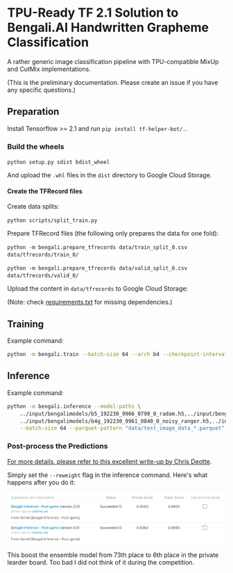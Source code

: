 # TPU-Ready TF 2.1 Solution to Bengali.AI Handwritten Grapheme Classification

A rather generic image classification pipeline with TPU-compatible MixUp and CutMix implementations.

(This is the preliminary documentation. Please create an issue if you have any specific questions.)

## Preparation

Install Tensorflow >= 2.1 and run `pip install tf-helper-bot/.`.

### Build the wheels

`python setup.py sdist bdist_wheel`

And upload the `.whl` files in the `dist` directory to Google Cloud Storage.

#### Create the TFRecord files

Create data splits:

`python scripts/split_train.py`

Prepare TFRecord files (the following only prepares the data for one fold):

`python -m bengali.prepare_tfrecords data/train_split_0.csv data/tfrecords/train_0/`

`python -m bengali.prepare_tfrecords data/valid_split_0.csv data/tfrecords/valid_0/`

Upload the content in `data/tfrecords` to Google Cloud Storage:

(Note: check [requirements.txt](requirements.txt) for missing dependencies.)

## Training

Example command:

```bash
python -m bengali.train --batch-size 64 --arch b4 --checkpoint-interval 2000 --steps 20010 --train-folder "gs://ceshine-tpu-us-central/bengali/train_0/*" --valid-folder "gs://ceshine-tpu-us-central/bengali/valid_0/*" --resize 192,330 --max-lr 4e-3 --mixup-alpha -1 --cutmix-alpha 1. --weight-decay 0 --log-interval 500 --mixed-precision --output-suffix _192330_0 --radam
```

## Inference

Example command:

```bash
python -m bengali.inference --model-paths \
    ../input/bengalimodels/b5_192230_9966_0790_0_radam.h5,../input/bengalimodels/b5_192230_9960_0834_6.h5,\
    ../input/bengalimodels/b4g_192230_9961_0840_0_noisy_ranger.h5,../input/bengalimodels/b4g_192230_9962_0846_0_noisy.h5 \
    --batch-size 64 --parquet-pattern "data/test_image_data_*.parquet" --resize 192,330 --method arithmetic
```

### Post-process the Predictions

[For more details, please refer to this excellent write-up by Chris Deotte](https://www.kaggle.com/c/bengaliai-cv19/discussion/136021).

Simply set the `--reweight` flag in the inference command. Here's what happens after you do it:

![comparison](imgs/comparison.png)

This boost the ensemble model from 73th place to 6th place in the private learder board. Too bad I did not think of it during the competition.

